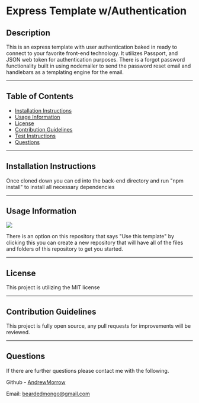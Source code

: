 # Express Template w/Authentication

## Description

This is an express template with user authentication baked in ready to connect to your favorite front-end technology. It utilizes Passport, and JSON web token for authentication purposes. There is a forgot password functionality built in using nodemailer to send the password reset email and handlebars as a templating engine for the email.

---

## Table of Contents

-   [Installation Instructions](#installation-instructions)
-   [Usage Information](#usage-information)
-   [License](#license)
-   [Contribution Guidelines](#contribution-guidelines)
-   [Test Instructions](#test-instructions)
-   [Questions](#questions)

---

## Installation Instructions

Once cloned down you can cd into the back-end directory and run "npm install" to install all necessary dependencies

---

## Usage Information

<img src = "https://img.shields.io/badge/license-MIT-blue">

There is an option on this repository that says "Use this template" by clicking this you can create a new repository that will have all of the files and folders of this repository to get you started.

---

## License

This project is utilizing the MIT license

---

## Contribution Guidelines

This project is fully open source, any pull requests for improvements will be reviewed.

---

## Questions

If there are further questions please contact me with the following.

Github - <a href="https://github.com/AndrewMorrow" target= "_blank">AndrewMorrow</a>

Email: beardedmongo@gmail.com
